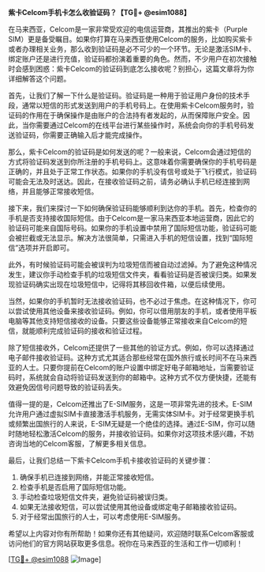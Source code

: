 **紫卡Celcom手机卡怎么收验证码？【TG💪+ @esim1088】**

在马来西亚，Celcom是一家非常受欢迎的电信运营商，其推出的紫卡（Purple SIM）更是备受瞩目。如果你打算在马来西亚使用Celcom的服务，比如购买紫卡或者办理相关业务，那么收到验证码是必不可少的一个环节。无论是激活SIM卡、绑定账户还是进行充值，验证码都扮演着重要的角色。然而，不少用户在初次接触时会感到困惑：紫卡Celcom的验证码到底怎么接收呢？别担心，这篇文章将为你详细解答这个问题。

首先，让我们了解一下什么是验证码。验证码是一种用于验证用户身份的技术手段，通常以短信的形式发送到用户的手机号码上。在使用紫卡Celcom服务时，验证码的作用在于确保操作是由账户的合法持有者发起的，从而保障账户安全。因此，当你需要通过Celcom的在线平台进行某些操作时，系统会向你的手机号码发送验证码，你需要正确输入后才能完成操作。

那么，紫卡Celcom的验证码是如何发送的呢？一般来说，Celcom会通过短信的方式将验证码发送到你所注册的手机号码上。这意味着你需要确保你的手机号码是正确的，并且处于正常工作状态。如果你的手机没有信号或处于飞行模式，验证码可能会无法及时送达。因此，在接收验证码之前，请务必确认手机已经连接到网络，并且能够正常接收短信。

接下来，我们来探讨一下如何确保验证码能够顺利到达你的手机。首先，检查你的手机是否支持接收国际短信。由于Celcom是一家马来西亚本地运营商，因此它的验证码可能来自国际号码。如果你的手机设置中禁用了国际短信功能，验证码可能会被拦截或无法显示。解决方法很简单，只需进入手机的短信设置，找到“国际短信”选项并开启即可。

此外，有时候验证码可能会被误判为垃圾短信而被自动过滤掉。为了避免这种情况发生，建议你手动检查手机的垃圾短信文件夹，看看验证码是否被误归类。如果发现验证码确实出现在垃圾短信中，记得将其移回收件箱，以便后续使用。

当然，如果你的手机暂时无法接收验证码，也不必过于焦虑。在这种情况下，你可以尝试使用其他设备来接收验证码。例如，你可以借用朋友的手机，或者使用平板电脑等其他支持短信接收的设备。只要这些设备能够正常接收来自Celcom的短信，就能顺利完成验证码的接收和验证过程。

除了短信接收外，Celcom还提供了一些其他的验证方式。例如，你可以选择通过电子邮件接收验证码。这种方式尤其适合那些经常在国外旅行或长时间不在马来西亚的人士。只要你提前在Celcom的账户设置中绑定好电子邮箱地址，当需要验证码时，系统就会自动将验证码发送到你的邮箱中。这种方式不仅方便快捷，还能有效避免因信号问题导致的验证码丢失。

值得一提的是，Celcom还推出了E-SIM服务，这是一项非常先进的技术。E-SIM允许用户通过虚拟SIM卡直接激活手机服务，无需实体SIM卡。对于经常更换手机或频繁出国旅行的人来说，E-SIM无疑是一个绝佳的选择。通过E-SIM，你可以随时随地轻松激活Celcom的服务，并接收验证码。如果你对这项技术感兴趣，不妨咨询当地的Celcom客服，了解更多相关信息。

最后，让我们总结一下紫卡Celcom手机卡接收验证码的关键步骤：

1. 确保手机已连接到网络，并能正常接收短信。
2. 检查手机是否启用了国际短信功能。
3. 手动检查垃圾短信文件夹，避免验证码被误归类。
4. 如果无法接收短信，可以尝试使用其他设备或绑定电子邮箱接收验证码。
5. 对于经常出国旅行的人士，可以考虑使用E-SIM服务。

希望以上内容对你有所帮助！如果你还有其他疑问，欢迎随时联系Celcom客服或访问他们的官方网站获取更多信息。祝你在马来西亚的生活和工作一切顺利！

[[TG💪+ @esim1088](https://t.me/s/esim1088) ![Image](https://i.postimg.cc/4NQfJmqS/Snipaste-2025-05-13-00-14-12.png)]